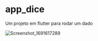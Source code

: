 # app_dice

Um projeto em flutter para rodar um dado

![Screenshot_1691617289](https://github.com/Melatoo/app_dice/assets/103614164/f5b16c44-ce10-4e83-9868-755d2495320f)
